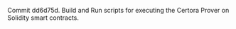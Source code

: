 Commit dd6d75d.                    Build and Run scripts for executing the Certora Prover on Solidity smart contracts.